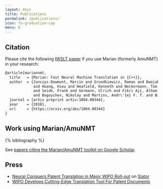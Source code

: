 ```yaml
---
layout: docs
title: Publications
permalink: /publications/
icon: fa-graduation-cap
menu: 6
---
```


## Citation

Please cite the following [IWSLT paper](http://workshop2016.iwslt.org/downloads/IWSLT_2016_paper_4.pdf)
if you use Marian (formerly AmuNMT) in your research:

```tex
@article{mariannmt,
  title   = {Marian: Fast Neural Machine Translation in {C++}},
  author  = {Junczys-Dowmunt, Marcin and Grundkiewicz, Roman and Dwojak, Tomasz
             and Hoang, Hieu and Heafield, Kenneth and Neckermann, Tom
             and Seide, Frank and Germann, Ulrich and Fikri Aji, Alham
             and Bogoychev, Nikolay and Martins, Andr\'{e} F. T. and Birch, Alexandra},
  journal = {arXiv preprint arXiv:1804.00344},
  year    = {2018},
  url     = {https://arxiv.org/abs/1804.00344}
}
```

## Work using Marian/AmuNMT

{% bibliography %}

See [papers citing the Marian/AmuNMT toolkit on Google Scholar](https://scholar.google.co.uk/scholar?oi=bibs&hl=en&cites=14488488693117480286&as_sdt=5).

## Press

* [Neural Conquers Patent Translation in Major WIPO Roll-out](https://slator.com/technology/neural-conquers-patent-translation-in-major-wipo-roll-out/) on [Slator](https://slator.com)
* [WIPO Develops Cutting-Edge Translation Tool For Patent Documents](http://www.wipo.int/pressroom/en/articles/2016/article_0014.html)

<!--
## Research and innovation projects

* [SUMMA](http://summa-project.eu/) -- Scalable Understanding of Multilingual MediA
* [ModernMT](http://www.modernmt.eu/) -- Next Generation Machine Translation
* [TraMOOC](http://tramooc.eu/) -- Translation for Massive Open Online Courses
-->

